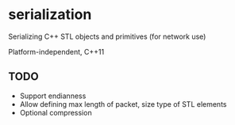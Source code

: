 serialization
=============

Serializing C++ STL objects and primitives (for network use)

Platform-independent, C++11

## TODO

* Support endianness
* Allow defining max length of packet, size type of STL elements
* Optional compression
